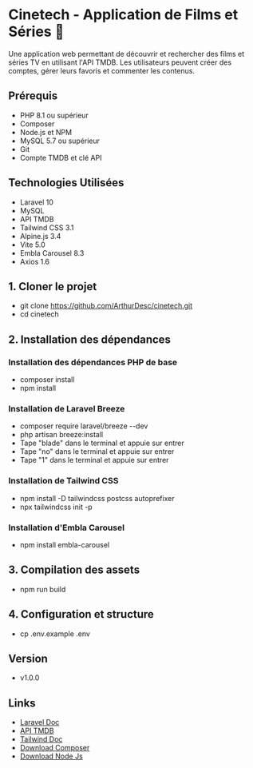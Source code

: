 # Cinetech - Application de Films et Séries :rocket:

Une application web permettant de découvrir et rechercher des films et séries TV en utilisant l'API TMDB. Les utilisateurs peuvent créer des comptes, gérer leurs favoris et commenter les contenus.

## Prérequis

- PHP 8.1 ou supérieur
- Composer
- Node.js et NPM
- MySQL 5.7 ou supérieur
- Git
- Compte TMDB et clé API

## Technologies Utilisées

- Laravel 10
- MySQL
- API TMDB
- Tailwind CSS 3.1
- Alpine.js 3.4
- Vite 5.0
- Embla Carousel 8.3
- Axios 1.6


## 1. Cloner le projet
- git clone https://github.com/ArthurDesc/cinetech.git
- cd cinetech


## 2. Installation des dépendances

### Installation des dépendances PHP de base
- composer install
- npm install

### Installation de Laravel Breeze
- composer require laravel/breeze --dev
- php artisan breeze:install
- Tape "blade" dans le terminal et appuie sur entrer
- Tape "no" dans le terminal et appuie sur entrer
- Tape "1" dans le terminal et appuie sur entrer


### Installation de Tailwind CSS
- npm install -D tailwindcss postcss autoprefixer
- npx tailwindcss init -p

### Installation d'Embla Carousel
- npm install embla-carousel

## 3. Compilation des assets
- npm run build

## 4. Configuration et structure
- cp .env.example .env

## Version
- v1.0.0

## Links
- [Laravel Doc](https://laravel.com/docs/11.x)
- [API TMDB](https://developer.themoviedb.org/reference/intro/getting-started)
- [Tailwind Doc](https://tailwindcss.com/docs/installation)
- [Download Composer](https://getcomposer.org/download/)
- [Download Node Js](https://nodejs.org/en/learn/getting-started/how-to-install-nodejs)
